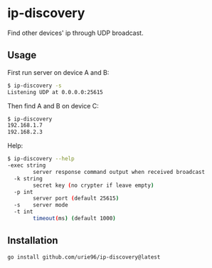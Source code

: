 # ip-discovery

Find other devices' ip through UDP broadcast.

## Usage

First run server on device A and B:

```sh
$ ip-discovery -s
Listening UDP at 0.0.0.0:25615
```

Then find A and B on device C:

```sh
$ ip-discovery
192.168.1.7
192.168.2.3
```

Help:

```sh
$ ip-discovery --help
-exec string
    	server response command output when received broadcast
  -k string
    	secret key (no crypter if leave empty)
  -p int
    	server port (default 25615)
  -s	server mode
  -t int
    	timeout(ms) (default 1000)
```

## Installation

```sh
go install github.com/urie96/ip-discovery@latest
```
